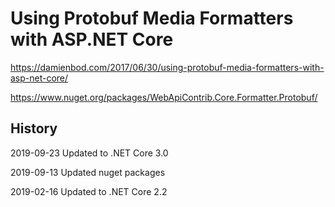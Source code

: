 # Using Protobuf Media Formatters with ASP.NET Core

https://damienbod.com/2017/06/30/using-protobuf-media-formatters-with-asp-net-core/

https://www.nuget.org/packages/WebApiContrib.Core.Formatter.Protobuf/

## History

2019-09-23 Updated to .NET Core 3.0

2019-09-13 Updated nuget packages

2019-02-16 Updated to .NET Core 2.2
